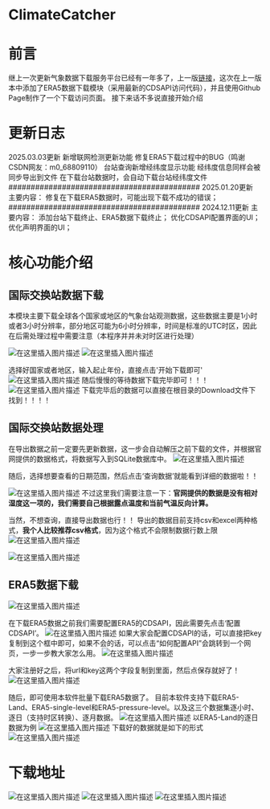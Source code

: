 # ClimateCatcher
# 前言
继上一次更新气象数据下载服务平台已经有一年多了，上一版[链接](https://blog.csdn.net/qq_44907989/article/details/131014900)，这次在上一版本中添加了ERA5数据下载模块（采用最新的CDSAPI访问代码），并且使用Github Page制作了一个下载访问页面。
接下来话不多说直接开始介绍
# 更新日志
2025.03.03更新
新增联网检测更新功能
修复ERA5下载过程中的BUG（鸣谢CSDN网友：m0_68809110）
台站查询新增经纬度显示功能
经纬度信息同样会被同步导出到文件
在下载台站数据时，会自动下载台站经纬度文件
###########################################
2025.01.20更新
主要内容：
修复在下载ERA5数据时，可能出现下载不成功的错误；
###########################################
2024.12.11更新
主要内容：
添加台站下载终止、ERA5数据下载终止；
优化CDSAPI配置界面的UI；
优化声明界面的UI；

# 核心功能介绍
## 国际交换站数据下载
本模块主要下载全球各个国家或地区的气象台站观测数据，这些数据主要是1小时或者3小时分辨率，部分地区可能为6小时分辨率，时间是标准的UTC时区，因此在后需处理过程中需要注意（本程序并并未对时区进行处理）

![在这里插入图片描述](https://i-blog.csdnimg.cn/direct/3c02238c1f2d4d9093fcd2da9fb716f9.png)
![在这里插入图片描述](https://i-blog.csdnimg.cn/direct/5162700ee1804d9083b8c2fc199c13b5.png)

选择好国家或者地区，输入起止年份，直接点击'开始下载即可'
![在这里插入图片描述](https://i-blog.csdnimg.cn/direct/f78086b96c574572a6c18fa10978faeb.png)
随后慢慢的等待数据下载完毕即可！！！
![在这里插入图片描述](https://i-blog.csdnimg.cn/direct/26f51980f703419dac80f7669b885782.png)
下载完毕后的数据可以直接在根目录的Download文件下找到！！！！

## 国际交换站数据处理

在导出数据之前一定要先更新数据，这一步会自动解压之前下载的文件，并根据官网提供的数据格式，将数据写入到SQLite数据库中。
![在这里插入图片描述](https://i-blog.csdnimg.cn/direct/c8b6428c6e5542b6b6b181756b86cb79.png)

随后，选择想要查看的日期范围，然后点击‘查询数据’就能看到详细的数据啦！！

![在这里插入图片描述](https://i-blog.csdnimg.cn/direct/e2975cdafa144a8786ecfe56f2a05122.png)
不过这里我们需要注意一下：**官网提供的数据是没有相对湿度这一项的，我们需要自己根据露点温度和当前气温反向计算。**

当然，不想查询，直接导出数据也行！！
导出的数据目前支持csv和excel两种格式，**我个人比较推荐csv格式**，因为这个格式不会限制数据行数上限
![在这里插入图片描述](https://i-blog.csdnimg.cn/direct/a76c29bac18047ac804bdd58e61e2816.png)

![在这里插入图片描述](https://i-blog.csdnimg.cn/direct/f9345479131243ccb7237828052142ad.png)
## ERA5数据下载
![在这里插入图片描述](https://i-blog.csdnimg.cn/direct/80d6ac3fc8ff4a56ab95dbafafece647.png)

在下载ERA5数据之前我们需要配置ERA5的CDSAPI，因此需要先点击‘配置CDSAPI’。
![在这里插入图片描述](https://i-blog.csdnimg.cn/direct/5f927bf0587a4893a09bd0d01e147ccd.png)
如果大家会配置CDSAPI的话，可以直接把key复制到这个框中即可，如果不会的话，可以点击“如何配置API”会跳转到一个网页，一步一步教大家怎么用。
![在这里插入图片描述](https://i-blog.csdnimg.cn/direct/8f5b894dd1234296b4947fc7d53ec378.png)

大家注册好之后，将url和key这两个字段复制到里面，然后点保存就好了！
![在这里插入图片描述](https://i-blog.csdnimg.cn/direct/7da943e7b4a04eca947e5bc384c655a3.png)

随后，即可使用本软件批量下载ERA5数据了。
目前本软件支持下载ERA5-Land、ERA5-single-level和ERA5-pressure-level。以及这三个数据集逐小时、逐日（支持时区转换）、逐月数据。
![在这里插入图片描述](https://i-blog.csdnimg.cn/direct/935c423e2a5c4e888fe5c9e9a76c0391.png)
以ERA5-Land的逐日数据为例
![在这里插入图片描述](https://i-blog.csdnimg.cn/direct/fa09f32c45534bd7ad8ca5badb860d09.png)
下载好的数据就是如下的形式
![在这里插入图片描述](https://i-blog.csdnimg.cn/direct/fc3c3ca8b48140069919352187f3703f.png)
# 下载地址
![在这里插入图片描述](https://i-blog.csdnimg.cn/direct/b067829e0b2d4ce8a7a1916a5b2d8a14.png)
![在这里插入图片描述](https://i-blog.csdnimg.cn/direct/9f9448c04bd34545baf125e94ab86c82.png)
![在这里插入图片描述](https://i-blog.csdnimg.cn/direct/ceff895c52e24809a39128f1f1539242.png)




